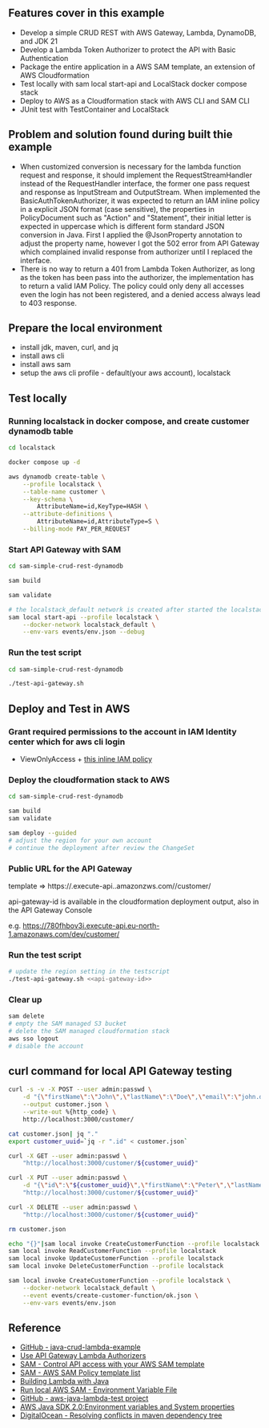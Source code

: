 ## Features cover in this example
- Develop a simple CRUD REST with AWS Gateway, Lambda, DynamoDB, and JDK 21
- Develop a Lambda Token Authorizer to protect the API with Basic Authentication
- Package the entire application in a AWS SAM template, an extension of AWS Cloudformation
- Test locally with sam local start-api and LocalStack docker compose stack
- Deploy to AWS as a Cloudformation stack with AWS CLI and SAM CLI
- JUnit test with TestContainer and LocalStack

## Problem and solution found during built thie example
- When customized conversion is necessary for the lambda function request and response, it should implement the RequestStreamHandler 
instead of the RequestHandler interface, the former one pass request and response as InputStream and OutputStream.
When implemented the BasicAuthTokenAuthorizer, it was expected to return an IAM inline policy in a explicit JSON format (case sensitive),
the properties in PolicyDocument such as "Action" and "Statement", their initial letter is expected in uppercase which is different form
standard JSON conversion in Java. First I applied the @JsonProperty annotation to adjust the property name, however I got the 502 error
from API Gateway which complained invalid response from authorizer until I replaced the interface.
- There is no way to return a 401 from Lambda Token Authorizer, as long as the token has been pass into the authorizer, the implementation
has to return a valid IAM Policy. The policy could only deny all accesses even the login has not been registered, and a denied access always
lead to 403 response.

## Prepare the local environment
- install jdk, maven, curl, and jq
- install aws cli
- install aws sam
- setup the aws cli profile - default(your aws account), localstack

## Test locally

### Running localstack in docker compose, and create customer dynamodb table
```bash
cd localstack

docker compose up -d

aws dynamodb create-table \
    --profile localstack \
    --table-name customer \
    --key-schema \
        AttributeName=id,KeyType=HASH \
    --attribute-definitions \
        AttributeName=id,AttributeType=S \
    --billing-mode PAY_PER_REQUEST
```
### Start API Gateway with SAM
```bash
cd sam-simple-crud-rest-dynamodb

sam build

sam validate

# the localstack_default network is created after started the localstack
sam local start-api --profile localstack \
    --docker-network localstack_default \
	--env-vars events/env.json --debug
```

### Run the test script
```bash
cd sam-simple-crud-rest-dynamodb

./test-api-gateway.sh
```

## Deploy and Test in AWS

### Grant required permissions to the account in IAM Identity center which for aws cli login
- ViewOnlyAccess + [this inline IAM policy](inline-policy-for-aws-deployment.md)

### Deploy the cloudformation stack to AWS
```bash
cd sam-simple-crud-rest-dynamodb

sam build
sam validate

sam deploy --guided
# adjust the region for your own account
# continue the deployment after review the ChangeSet
```

### Public URL for the API Gateway

template => https://<api-gateway-id>.execute-api.<region>.amazonzws.com/<stage>/customer/

api-gateway-id is available in the cloudformation deployment output, also in the API Gateway Console

e.g. https://780fhbov3i.execute-api.eu-north-1.amazonaws.com/dev/customer/ 

### Run the test script
```bash
# update the region setting in the testscript
./test-api-gateway.sh <<api-gateway-id>>
```

### Clear up
```bash
sam delete
# empty the SAM managed S3 bucket
# delete the SAM managed cloudformation stack
aws sso logout
# disable the account
```

## curl command for local API Gateway testing

```bash
curl -s -v -X POST --user admin:passwd \
    -d "{\"firstName\":\"John\",\"lastName\":\"Doe\",\"email\":\"john.doe@example.com\"}" \
    --output customer.json \
    --write-out %{http_code} \
    http://localhost:3000/customer/

cat customer.json| jq "."
export customer_uuid=`jq -r ".id" < customer.json`

curl -X GET --user admin:passwd \
    "http://localhost:3000/customer/${customer_uuid}"

curl -X PUT --user admin:passwd \
    -d "{\"id\":\"${customer_uuid}\",\"firstName\":\"Peter\",\"lastName\":\"Pan\",\"email\":\"peter.pan@somewhere.com\"}" \
    "http://localhost:3000/customer/${customer_uuid}"

curl -X DELETE --user admin:passwd \
    "http://localhost:3000/customer/${customer_uuid}"

rm customer.json
```


```bash
echo "{}"|sam local invoke CreateCustomerFunction --profile localstack -e - --env-vars events/env.json
sam local invoke ReadCustomerFunction --profile localstack
sam local invoke UpdateCustomerFunction --profile localstack
sam local invoke DeleteCustomerFunction --profile localstack

sam local invoke CreateCustomerFunction --profile localstack \
    --docker-network localstack_default \
    --event events/create-customer-function/ok.json \
    --env-vars events/env.json
```

## Reference

- [GitHub - java-crud-lambda-example](https://github.com/aws-samples/java-crud-microservice-template)
- [Use API Gateway Lambda Authorizers](https://docs.aws.amazon.com/apigateway/latest/developerguide/apigateway-use-lambda-authorizer.html)
- [SAM - Control API access with your AWS SAM template](https://docs.aws.amazon.com/serverless-application-model/latest/developerguide/serverless-controlling-access-to-apis.html)
- [SAM - AWS SAM Policy template list](https://docs.aws.amazon.com/serverless-application-model/latest/developerguide/serverless-policy-template-list.html)
- [Building Lambda with Java](https://docs.aws.amazon.com/lambda/latest/dg/lambda-java.html)
- [Run local AWS SAM - Environment Variable File](https://docs.aws.amazon.com/serverless-application-model/latest/developerguide/serverless-sam-cli-using-start-api.html)
- [GitHub - aws-java-lambda-test project](https://github.com/aws/aws-lambda-java-libs/tree/main/aws-lambda-java-tests)
- [AWS Java SDK 2.0:Environment variables and System properties](https://docs.aws.amazon.com/sdk-for-java/latest/developer-guide/migration-env-and-system-props.html)
- [DigitalOcean - Resolving conflicts in maven dependency tree](https://www.digitalocean.com/community/tutorials/maven-dependency-tree-resolving-conflicts)